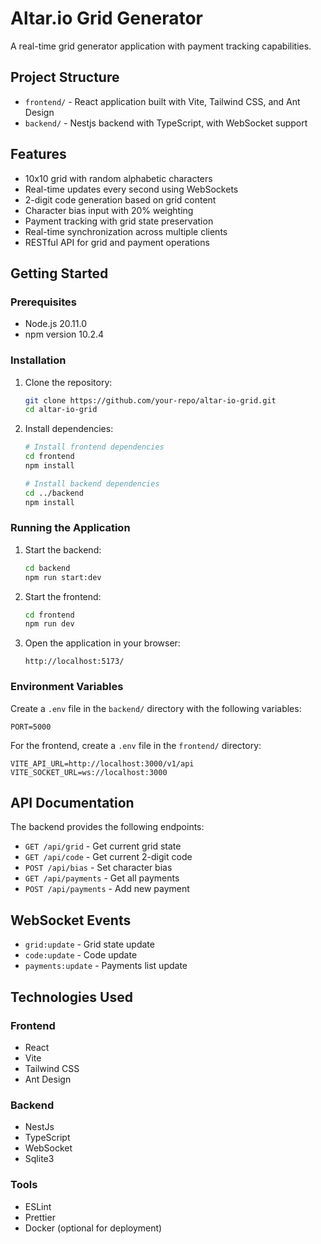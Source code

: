 # Altar.io Grid Generator

A real-time grid generator application with payment tracking capabilities.

## Project Structure

- `frontend/` - React application built with Vite, Tailwind CSS, and Ant Design
- `backend/` - Nestjs backend with TypeScript, with WebSocket support

## Features

- 10x10 grid with random alphabetic characters
- Real-time updates every second using WebSockets
- 2-digit code generation based on grid content
- Character bias input with 20% weighting
- Payment tracking with grid state preservation
- Real-time synchronization across multiple clients
- RESTful API for grid and payment operations

## Getting Started

### Prerequisites

- Node.js 20.11.0
- npm version 10.2.4

### Installation

1. Clone the repository:
   ```bash
   git clone https://github.com/your-repo/altar-io-grid.git
   cd altar-io-grid
   ```

2. Install dependencies:
   ```bash
   # Install frontend dependencies
   cd frontend
   npm install

   # Install backend dependencies
   cd ../backend
   npm install
   ```

### Running the Application

1. Start the backend:
   ```bash
   cd backend
   npm run start:dev
   ```

2. Start the frontend:
   ```bash
   cd frontend
   npm run dev
   ```

3. Open the application in your browser:
   ```
   http://localhost:5173/
   ```

### Environment Variables

Create a `.env` file in the `backend/` directory with the following variables:
```
PORT=5000
```

For the frontend, create a `.env` file in the `frontend/` directory:
```
VITE_API_URL=http://localhost:3000/v1/api
VITE_SOCKET_URL=ws://localhost:3000
```

## API Documentation

The backend provides the following endpoints:

- `GET /api/grid` - Get current grid state
- `GET /api/code` - Get current 2-digit code
- `POST /api/bias` - Set character bias
- `GET /api/payments` - Get all payments
- `POST /api/payments` - Add new payment

## WebSocket Events

- `grid:update` - Grid state update
- `code:update` - Code update
- `payments:update` - Payments list update

## Technologies Used

### Frontend
- React
- Vite
- Tailwind CSS
- Ant Design

### Backend
- NestJs
- TypeScript
- WebSocket
- Sqlite3

### Tools
- ESLint
- Prettier
- Docker (optional for deployment)
